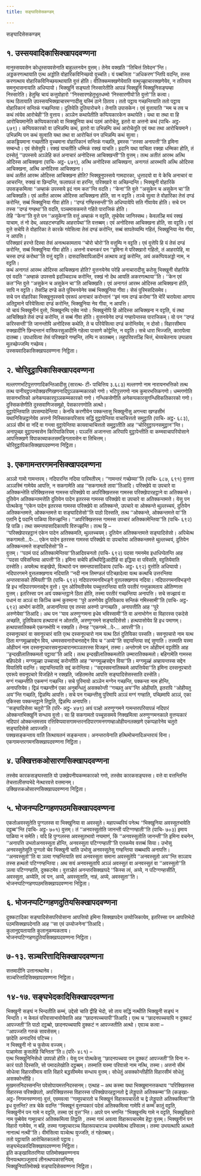 ```yaml
---
title: सङ्घादिसेसकण्डम्

---
```

सङ्घादिसेसकण्डम्  


## १. उस्सयवादिकासिक्खापदवण्णना

मानुस्सयवसेन कोधूस्सयवसेनाति बाहुल्लनयेन वुत्तम्। तेनेव वक्खति ‘‘तिचित्तं तिवेदन’’न्ति। अड्डकरणत्थायाति एत्थ अड्डोति वोहारिकविनिच्छयो वुच्चति। यं पब्बजिता ‘‘अधिकरण’’न्तिपि वदन्ति, तस्स करणत्थाय वोहारिकविनिच्छयत्थायाति वुत्तं होति। वीतिक्कमक्खणेयेवाति वत्थुज्झाचारक्खणेयेव, न ततियाय समनुभासनायाति अधिप्पायो। भिक्खुनिं सङ्घतो निस्सारेतीति आपन्नं भिक्खुनिं भिक्खुनिसङ्घम्हा निस्सारेति। हेतुम्हि चायं कत्तुवोहारो ‘‘निस्सारणहेतुभूतधम्मो ‘निस्सारणीयो’ति वुत्तो’’ति कत्वा।  
यत्थ ठितायाति उपस्सयभिक्खाचारमग्गादीसु यस्मिं ठाने ठिताय। ततो पट्ठाय गच्छन्तियाति ततो पट्ठाय वोहारिकानं सन्तिकं गच्छन्तिया। दुतियेति दुतियारोचने। तेनाति उपासकेन। एवं वुत्तायाति ‘‘मम च तव च कथं त्वंयेव आरोचेही’’ति वुत्ताय। अञ्ञेन कथापेतीति कप्पियकारकेन कथापेति। यथा वा तथा वा हि आरोचियमानेति कप्पियकारको वा भिक्खुनिया कथं पठमं आरोचेतु, इतरो वा अत्तनो कथं (पाचि॰ अट्ठ॰ ६७९)। कप्पियकारको वा उभिन्नम्पि कथं, इतरो वा उभिन्नम्पि कथं आरोचेतूति एवं यथा तथा आरोचियमाने। उभिन्नम्पि पन कथं सुत्वाति यथा तथा वा आरोचितं पन उभिन्नम्पि कथं सुत्वा।  
आकड्ढियमाना गच्छतीति वुच्चमाना वोहारिकानं सन्तिकं गच्छति, इमस्स ‘‘तस्सा अनापत्ती’’ति इमिना सम्बन्धो। एवं सेसेसुपि। रक्खं याचतीति धम्मिकं रक्खं याचति। इदानि यथा याचिता रक्खा धम्मिका होति, तं दस्सेतुं ‘‘उपस्सये अञ्ञेहि कतं अनाचारं अनोदिस्स आचिक्खन्ती’’ति वुत्तम्। तत्थ अतीतं आरब्भ अत्थि ओदिस्स आचिक्खना (पाचि॰ अट्ठ॰ ६७९), अत्थि अनोदिस्स आचिक्खना, अनागतं आरब्भापि अत्थि ओदिस्स आचिक्खना, अत्थि अनोदिस्स आचिक्खना।  
कथं अतीतं आरब्भ ओदिस्स आचिक्खना होति? भिक्खुनुपस्सये गामदारका, धुत्तादयो वा ये केचि अनाचारं वा आचरन्ति, रुक्खं वा छिन्दन्ति, फलाफलं वा हरन्ति, परिक्खारे वा अच्छिन्दन्ति। भिक्खुनी वोहारिके उपसङ्कमित्वा ‘‘अम्हाकं उपस्सये इदं नाम कत’’न्ति वदति। ‘‘केना’’ति वुत्ते ‘‘असुकेन च असुकेन चा’’ति आचिक्खति। एवं अतीतं आरब्भ ओदिस्स आचिक्खना होति, सा न वट्टति। तञ्चे सुत्वा ते वोहारिका तेसं दण्डं करोन्ति, सब्बं भिक्खुनिया गीवा होति। ‘‘दण्डं गण्हिस्सन्ती’’ति अधिप्पायेपि सति गीवायेव होति। सचे पन तस्स ‘‘दण्डं गण्हथा’’ति वदति, पञ्चमासकमत्ते गहिते पाराजिकं होति।  
तेहि ‘‘केना’’ति वुत्ते पन ‘‘असुकेना’ति वत्तुं अम्हाकं न वट्टति, तुम्हेयेव जानिस्सथ। केवलञ्हि मयं रक्खं याचाम, तं नो देथ, अवहटभण्डम्पि आहरापेथा’’ति वत्तब्बम्। एवं अनोदिस्स आचिक्खना होति, सा वट्टति। एवं वुत्ते सचेपि ते वोहारिका ते कारके गवेसित्वा तेसं दण्डं करोन्ति, सब्बं सापतेय्यम्पि गहितं, भिक्खुनिया नेव गीवा, न आपत्ति।  
परिक्खारं हरन्ते दिस्वा तेसं अनत्थकामताय ‘‘चोरो चोरो’’ति वत्तुम्पि न वट्टति। एवं वुत्तेपि हि यं तेसं दण्डं करोन्ति, सब्बं भिक्खुनिया गीवा होति। अत्तनो वचनकरं पन ‘‘इमिना मे परिक्खारो गहितो, तं आहरापेहि, मा चस्स दण्डं करोथा’’ति वत्तुं वट्टति। दासदासिवापिआदीनं अत्थाय अड्डं करोन्ति, अयं अकप्पियअड्डो नाम, न वट्टति।  
कथं अनागतं आरब्भ ओदिस्स आचिक्खना होति? वुत्तनयेनेव परेहि अनाचारादीसु कतेसु भिक्खुनी वोहारिके एवं वदति ‘‘अम्हाकं उपस्सये इदञ्चिदञ्च करोन्ति, रक्खं नो देथ आयतिं अकरणत्थाया’’ति। ‘‘केन एवं कत’’न्ति वुत्ते ‘‘असुकेन च असुकेन चा’’ति आचिक्खति। एवं अनागतं आरब्भ ओदिस्स आचिक्खना होति, सापि न वट्टति। तेसञ्हि दण्डे कते पुरिमनयेनेव सब्बं भिक्खुनिया गीवा। सेसं पुरिमसदिसमेव।  
सचे पन वोहारिका भिक्खुनुपस्सये एवरूपं अनाचारं करोन्तानं ‘‘इमं नाम दण्डं करोमा’’ति भेरिं चरापेत्वा आणाय अतिट्ठमाने परियेसित्वा दण्डं करोन्ति, भिक्खुनिया नेव गीवा, न आपत्ति।  
यो चायं भिक्खुनीनं वुत्तो, भिक्खूनम्पि एसेव नयो। भिक्खुनोपि हि ओदिस्स आचिक्खना न वट्टति, यं तथा आचिक्खिते तेसं दण्डं करोन्ति, तं सब्बं गीवा होति। वुत्तनयेनेव दण्डं गण्हापेन्तस्स पाराजिकम्। यो पन ‘‘दण्डं करिस्सन्ती’’ति जानन्तोपि अनोदिस्स कथेति, ते च परियेसित्वा दण्डं करोन्तियेव, न दोसो। विहारसीमाय रुक्खादीनि छिन्दन्तानं वासिफरसुआदीनि गहेत्वा पासाणे कोट्टेन्ति, न वट्टति। सचे धारा भिज्जति, कारापेत्वा दातब्बा। उपधावित्वा तेसं परिक्खारे गण्हन्ति, तम्पि न कातब्बम्। लहुपरिवत्तञ्हि चित्तं, थेय्यचेतनाय उप्पन्नाय मूलच्छेज्जम्पि गच्छेय्य।  
उस्सयवादिकासिक्खापदवण्णना निट्ठिता।  


## २. चोरिवुट्ठापिकासिक्खापदवण्णना

मल्लगणभटिपुत्तगणादिकन्तिआदीसु (सारत्थ॰ टी॰ पाचित्तिय ३.६८३) मल्लगणो नाम नारायनभत्तिको तत्थ तत्थ पानीयट्ठपनपोक्खरणिखणनादिपुञ्ञकम्मकारको गणो। भटिपुत्तगणो नाम कुमारभत्तिकगणो। धम्मगणोति सासनभत्तिको अनेकप्पकारपुञ्ञकम्मकारको गणो। गन्धिकसेणीति अनेकप्पकारसुगन्धिविकतिकारको गणो। दुस्सिकसेणीति दुस्सवाणिजसमूहो, पेसकारगणोति अत्थो।  
वुट्ठापेन्तियाति उपसम्पादेन्तिया। केनचि करणीयेन पक्कन्तासु भिक्खुनीसु अगन्त्वा खण्डसीमं यथानिसिन्नट्ठानेयेव अत्तनो निस्सितकपरिसाय सद्धिं वुट्ठापेन्तिया वाचाचित्ततो समुट्ठाति (पाचि॰ अट्ठ॰ ६८३), अञ्ञं सीमं वा नदिं वा गन्त्वा वुट्ठापेन्तिया कायवाचाचित्ततो समुट्ठातीति आह ‘‘चोरिवुट्ठापनसमुट्ठान’’न्ति। अनापुच्छा वुट्ठापनवसेन किरियाकिरियम्। पञ्ञत्तिं अजानन्ता अरियापि वुट्ठापेन्तीति वा कम्मवाचापरियोसाने आपत्तिक्खणे विपाकाब्याकतसमङ्गितावसेन वा तिचित्तम्।  
चोरिवुट्ठापिकासिक्खापदवण्णना निट्ठिता।  


## ३. एकगामन्तरगमनसिक्खापदवण्णना

अञ्ञो गामो गामन्तरम्। नदिपारन्ति नदिया पारिमतीरम्। ‘‘गामन्तरं गच्छेय्या’’ति (पाचि॰ ६८७, ६९१) वुत्तत्ता अञ्ञस्मिं गामेयेव आपत्ति, न सकगामेति आह ‘‘सकगामतो तावा’’तिआदि। परिक्खेपे वा उपचारे वा अतिक्कन्तेति परिक्खित्तस्स गामस्स परिक्खेपे वा अपरिक्खित्तस्स गामस्स परिक्खेपारहट्ठाने वा अतिक्कन्ते। दुतियेन अतिक्कन्तमत्तेति दुतियेन पादेन इतरस्स गामस्स परिक्खेपे वा उपचारे वा अतिक्कन्तमत्ते। येसु पन पोत्थकेसु ‘‘एकेन पादेन इतरस्स गामस्स परिक्खेपे वा अतिक्कन्ते, उपचारे वा ओक्कन्ते थुल्लच्चयं, दुतियेन अतिक्कन्तमत्ते, ओक्कन्तमत्ते वा सङ्घादिसेसो’’ति पाठो दिस्सति, तत्थ ‘‘ओक्कन्ते, ओक्कन्तमत्ते वा’’ति एतानि द्वे पदानि पाळिया विरुज्झन्ति। ‘‘अपरिक्खित्तस्स गामस्स उपचारं अतिक्कामेन्तिया’’ति (पाचि॰ ६९२) हि पाळि। तथा समन्तपासादिकायपि विरुज्झन्ति। तत्थ हि –  
‘‘परिक्खेपारहट्ठानं एकेन पादेन अतिक्कमति, थुल्लच्चयम्। दुतियेन अतिक्कन्तमत्ते सङ्घादिसेसो। अपिचेत्थ सकगामतो…पे॰… एकेन पादेन इतरस्स गामस्स परिक्खेपे वा उपचारेवा अतिक्कन्तमत्ते थुल्लच्चयं, दुतियेन अतिक्कन्तमत्ते सङ्घादिसेसो’’ति –  
वुत्तम्। ‘‘पठमं पादं अतिक्कामेन्तिया’’तिआदिवचनतो (पाचि॰ ६९२) पदसा गमनमेव इधाधिप्पेतन्ति आह ‘‘पदसा पविसन्तिया आपत्ती’’ति। इमिना सचेपि हत्थिपिट्ठिआदीहि वा इद्धिया वा पविसति, वट्टतियेवाति दस्सेति। अयमेत्थ सङ्खेपो, वित्थारो पन समन्तपासादिकाय (पाचि॰ अट्ठ॰ ६९२) वुत्तोति अधिप्पायो।  
नदिपारगमने वुत्तलक्खणाय नदियाति ‘‘नदी नाम तिमण्डलं पटिच्छादेत्वा यत्थ कत्थचि उत्तरन्तिया अन्तरवासको तेमियती’’ति (पाचि॰ ६९२) नदिपारगमनविभङ्गे वुत्तलक्खणाय नदिया। नदिपारगमनविभङ्गो हि इध नदिपारगमनसद्देन वुत्तो। पुन ओरिमतीरमेव पच्चुत्तरन्तिया वाति परतीरं गन्तुकामताय ओतिण्णत्ता वुत्तम्। इतरिस्सा पन अयं पक्कन्तट्ठाने ठिता होति, तस्मा परतीरं गच्छन्तिया अनापत्ति। सचे सज्झायं वा पधानं वा अञ्ञं वा किञ्चि कम्मं कुरुमाना ‘‘पुरे अरुणेयेव दुतियिकाय सन्तिकं गमिस्सामी’’ति (पाचि॰ अट्ठ॰ ६९२) आभोगं करोति, अजानन्तिया एव तस्सा अरुणो उग्गच्छति , अनापत्तीति आह ‘‘पुरे अरुणेयेवा’’तिआदि। अथ पन ‘‘याव अरुणुग्गमना इधेव भविस्सामी’’ति वा अनाभोगेन वा विहारस्स एकदेसे अच्छति, दुतियिकाय हत्थपासं न ओतरति, अरुणुग्गमने सङ्घादिसेसो। हत्थपासोयेव हि इध पमाणम्। हत्थपासातिक्कमे एकगब्भोपि न रक्खति। तेनाह ‘‘एकगब्भे…पे॰… आपत्ती’’ति।  
दस्सनूपचारं वा सवनूपचारं वाति एत्थ दस्सनूपचारो नाम यत्थ ठितं दुतियिका पस्सति। सवनूपचारो नाम यत्थ ठिता मग्गमूळ्हसद्देन विय, धम्मस्सवनारोचनसद्देन विय च ‘‘अय्ये’’ति सद्दायन्तिया सद्दं सुणाति। तस्माति यस्मा ओहीयनं नाम दस्सनूपचारसवनूपचारानमञ्ञतरस्स विजहनं, तस्मा। अन्तोगामे पन ओहीयनं वट्टतीति आह ‘‘इन्दखीलातिक्कमतो पट्ठाया’’ति आदि। तत्थ इन्दखीलातिक्कमतोति उम्मारातिक्कमतो। बहिगामेति गामस्स बहिपदेसे। मग्गमूळ्हा उच्चासद्दं करोन्तीति आह ‘‘मग्गमूळ्हसद्देन विया’’ति। मग्गमूळ्हं अव्हायन्तस्स सद्देन वियातिपि वदन्ति। सद्दायन्तियाति सद्दं करोन्तिया। ‘‘सद्दस्सवनातिक्कमे आपत्तियेवा’’ति इमिना दस्सनूपचारो एवरूपे सवनूपचारे विजहिते न रक्खति, जहितमत्तेव आपत्ति सङ्घादिसेसस्साति दस्सेति।  
मग्गं गच्छन्तीति एकमग्गं गच्छन्ति। सचे पुरिमायो अञ्ञेन मग्गेन गच्छन्ति, पक्कन्ता नाम होन्ति, अनापत्तियेव। द्विन्नं गच्छन्तीनं एका अनुबन्धितुं असक्कोन्ती ‘‘गच्छतु अय’’न्ति ओहीयति, इतरापि ‘‘ओहीयतु अय’’न्ति गच्छति, द्विन्नम्पि आपत्ति। सचे पन गच्छन्तीसु पुरिमापि अञ्ञं मग्गं गण्हाति, पच्छिमापि अञ्ञं, एका एकिस्सा पक्कन्तट्ठाने तिट्ठति, द्विन्नम्पि अनापत्ति।  
‘‘सङ्घादिसेसा चतुरो’’ति (परि॰ अट्ठ॰ ४७९) अयं पञ्हो अरुणुग्गमने गामन्तरपरियापन्नं नदिपारं ओक्कन्तभिक्खुनिं सन्धाय वुत्तो। सा हि सकगामतो पच्चूससमये निक्खमित्वा अरुणुग्गमनकाले वुत्तप्पकारं नदिपारं ओक्कन्तमत्ताव रत्तिविप्पवासगामन्तरनदिपारगमनगणम्हाओहीयनलक्खणे एकप्पहारेनेव चतुरो सङ्घादिसेसे आपज्जति।  
पक्खसङ्कन्ताय वाति तित्थायतनं सङ्कन्ताय। अनन्तरायेनाति हत्थिमोचनादिअन्तरायं विना।  
एकगामन्तरगमनसिक्खापदवण्णना निट्ठिता।  


## ४. उक्खित्तकओसारणसिक्खापदवण्णना

तस्सेव कारकसङ्घस्साति यो उक्खेपनीयकम्मकारको गणो, तस्सेव कारकसङ्घस्स। वत्ते वा वत्तन्तिन्ति तेचत्तालीसप्पभेदे नेत्थारवत्ते वत्तमानम्।  
उक्खित्तकओसारणसिक्खापदवण्णना निट्ठिता।  


## ५. भोजनप्पटिग्गहणपठमसिक्खापदवण्णना

एकतोअवस्सुतेति पुग्गलस्स वा भिक्खुनिया वा अवस्सुते। महापच्चरियं पनेत्थ ‘‘भिक्खुनिया अवस्सुतभावेति दट्ठब्ब’’न्ति (पाचि॰ अट्ठ॰ ७०१) वुत्तम्। तं ‘‘अनवस्सुतोति जानन्ती पटिग्गण्हाती’’ति (पाचि॰ ७०३) इमाय पाळिया न समेति। यदि हि पुग्गलस्स अवस्सुतभावो नप्पमाणं, किं ‘‘अनवस्सुतोति जानन्ती’’ति इमिना वचनेन, ‘‘अनापत्ति उभतोअनवस्सुता होन्ति, अनवस्सुता पटिग्गण्हाती’’ति एत्तकमेव वत्तब्बं सिया। उभोसु अनवस्सुतेसूति पुग्गलो चेव भिक्खुनी चाति उभोसु अनवस्सुतेसु गण्हन्तिया सब्बथापि अनापत्ति। ‘‘अनवस्सुतो’’ति वा ञत्वा गण्हन्तियाति सयं अनवस्सुता समाना अवस्सुतेपि ‘‘अनवस्सुतो अय’’न्ति सञ्ञाय तस्स हत्थतो पटिग्गण्हन्तिया। अथ सयं अनवस्सुतापि अञ्ञं अवस्सुतं वा अनवस्सुतं वा ‘‘अवस्सुतो’’ति ञत्वा पटिग्गण्हाति, दुक्कटमेव। वुत्तञ्हेतं अनन्तरसिक्खापदे ‘‘किस्स त्वं, अय्ये, न पटिग्गण्हासीति, अवस्सुता, अय्येति, त्वं पन, अय्ये, अवस्सुताति, नाहं, अय्ये, अवस्सुता’’ति।  
भोजनप्पटिग्गहणपठमसिक्खापदवण्णना निट्ठिता।  


## ६. भोजनप्पटिग्गहणदुतियसिक्खापदवण्णना

दुक्कटादिका सङ्घादिसेसपरियोसाना आपत्तियो इमिना सिक्खापदेन उय्योजिकायेव, इतरिस्सा पन आपत्तिभेदो पठमसिक्खापदेनाति आह ‘‘सा एवं उय्योजनेना’’तिआदि।  
कुलानुद्दयतायाति कुलानुकम्पकताय।  
भोजनप्पटिग्गहणदुतियसिक्खापदवण्णना निट्ठिता।  


## ७-१३. सञ्चरित्तादिसिक्खापदवण्णना

सत्तमादीनि उत्तानत्थानेव।  
सञ्चरित्तादिसिक्खापदवण्णना निट्ठिता।  


## १४-१७. सङ्घभेदकादिसिक्खापदवण्णना

भिक्खुनी सङ्घं न भिन्दतीति कम्मं, उद्देसो चाति द्वीहि भेदो, सो ताय सद्धिं नत्थीति भिक्खुनी सङ्घं न भिन्दति। न केवलं परिवासाभावोयेवाति आह ‘‘छादनपच्चयापी’’तिआदि। एत्थ च ‘‘छादनपच्चयापि न दुक्कटं आपज्जती’’ति पाठो दट्ठब्बो, छादनपच्चयापि दुक्कटं न आपज्जतीति अत्थो। एवञ्च कत्वा –  
‘‘आपज्जति गरुकं सावसेसम्।  
छादेति अनादरियं पटिच्च।  
न भिक्खुनी नो च फुसेय्य वज्जम्।  
पञ्हामेसा कुसलेहि चिन्तिता’’ति॥ (परि॰ ४८१) –  
एत्थ भिक्खुनिनिसेधो उपपन्नो होति। येसु पन पोत्थकेसु ‘‘छादनपच्चया पन दुक्कटं आपज्जती’’ति विना न-कारं पाठो दिस्सति, सो पमादलेखोति दट्ठब्बम्। तस्माति यस्मा परिवासो नाम नत्थि, तस्मा। अत्तनो सीमं सोधेत्वा विहारसीमाय वाति विहारे बद्धसीममेव सन्धाय वुत्तम्। सोधेतुं असक्कोन्तीहीति विहारसीमं सोधेतुं असक्कोन्तीहि।  
मुखमत्तनिदस्सनन्ति पवेसोपायमत्तनिदस्सनम्। एत्थाह – अथ कस्मा यथा भिक्खुमानत्तकथाय ‘‘परिक्खित्तस्स विहारस्स परिक्खेपतो, अपरिक्खित्तस्स विहारस्स परिक्खेपारहट्ठानतो द्वे लेड्डुपाते अतिक्कम्मा’’ति (कङ्खा॰ अट्ठ॰ निगमनवण्णना) वुत्तं, एवमवत्वा ‘‘गामूपचारतो च भिक्खूनं विहारूपचारतो च द्वे लेड्डुपाते अतिक्कमित्वा’’ति इध वुत्तन्ति? तत्र चेके वदन्ति ‘‘भिक्खूनं वुत्तप्पकारं पदेसं अतिक्कमित्वा गामेपि तं कम्मं कातुं वट्टति, भिक्खुनीनं पन गामे न वट्टति, तस्मा एवं वुत्त’’न्ति। अपरे पन भणन्ति ‘‘भिक्खूनम्पि गामे न वट्टति, भिक्खुविहारो नाम पुब्बेयेव गामूपचारं अतिक्कमित्वा तिट्ठति , तस्मा गामं अवत्वा विहारूपचारमेव हेट्ठा वुत्तम्। भिक्खुनीनं पन विहारो गामेयेव, न बहि, तस्मा गामूपचारञ्च विहारूपचारञ्च उभयमेवेत्थ दस्सितम्। तस्मा उभयत्थापि अत्थतो नानात्थं नत्थी’’ति। वीमंसित्वा यञ्चेत्थ युज्जति, तं गहेतब्बम्।  
ततो पट्ठायाति आरोचितकालतो पट्ठाय।  
सङ्घभेदकादिसिक्खापदवण्णना निट्ठिता।  
इति कङ्खावितरणिया पातिमोक्खवण्णनाय  
विनयत्थमञ्जूसायं लीनत्थप्पकासनियम्  
भिक्खुनिपातिमोक्खे सङ्घादिसेसवण्णना निट्ठिता।  